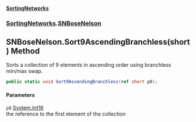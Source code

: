 #### [SortingNetworks](./index.md 'index')
### [SortingNetworks](./SortingNetworks.md 'SortingNetworks').[SNBoseNelson](./SortingNetworks-SNBoseNelson.md 'SortingNetworks.SNBoseNelson')
## SNBoseNelson.Sort9AscendingBranchless(short) Method
Sorts a collection of 9 elements in ascending order using branchless min/max swap.  
```csharp
public static void Sort9AscendingBranchless(ref short p0);
```
#### Parameters
<a name='SortingNetworks-SNBoseNelson-Sort9AscendingBranchless(short)-p0'></a>
`p0` [System.Int16](https://docs.microsoft.com/en-us/dotnet/api/System.Int16 'System.Int16')  
the reference to the first element of the collection  
  
